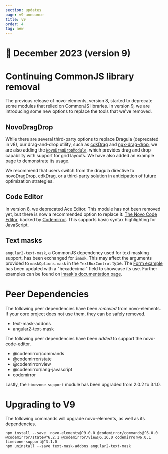 ```yaml
---
section: updates
page: v9-announce
title: v9
order: 4
tag: new
---
```


📢  December 2023 (version 9)
===========================

# Continuing CommonJS library removal
The previous release of novo-elements, version 8, started to deprecate some modules that relied on CommonJS libraries. In version 9, we are introducing some new options to replace the tools that we've removed.

## NovoDragDrop
While there are several third-party options to replace Dragula (deprecated in v8), our drag-and-drop utility, such as [cdkDrag](https://v7.material.angular.io/cdk/drag-drop/overview) and [ngx-drag-drop](https://www.npmjs.com/package/ngx-drag-drop), we are also adding the [`NovoDragDropModule`](https://bullhorn.github.io/novo-elements/docs/#/utils/drag%20and%20drop), which provides drag and drop capability with support for grid layouts. We have also added an example page to demonstrate its usage.

We recommend that users switch from the dragula directive to novoDragDrop, cdkDrag, or a third-party solution in anticipation of future optimization strategies.

## Code Editor
In version 8, we deprecated Ace Editor. This module has not been removed yet, but there is now a recommended option to replace it: [The Novo Code Editor](https://bullhorn.github.io/novo-elements/docs/#/utils/code%20editor), backed by [Codemirror](https://codemirror.net/). This supports basic syntax highlighting for JavaScript.

## Text masks
`angular2-text-mask`, a CommonJS dependency used for text masking support, has been exchanged for `imask`. This may affect the arguments provided to `maskOptions.mask` in the `TextBoxControl` type. The [Form example](https://bullhorn.github.io/novo-elements/docs/#/form-controls/form) has been updated with a "hexadecimal" field to showcase its use. Further examples can be found on [imask's documentation page](https://imask.js.org/guide.html#masked-base).

# Peer Dependencies

The following peer dependencies have been *removed* from novo-elements. If your core project does not use them, they can be safely removed.
- text-mask-addons
- angular2-text-mask

The following peer dependencies have been *added* to support the novo-code-editor.
- @codemirror/commands
- @codemirror/state
- @codemirror/view
- @codemirror/lang-javascript
- codemirror

Lastly, the `timezone-support` module has been upgraded from 2.0.2 to 3.1.0.

# Upgrading to V9

The following commands will upgrade novo-elements, as well as its dependencies.
```
npm install --save  novo-elements@^9.0.0 @codemirror/commands@^6.0.0 @codemirror/state@^6.2.1 @codemirror/view@6.16.0 codemirror@6.0.1 timezone-support@^3.1.0
npm uninstall --save text-mask-addons angular2-text-mask
```